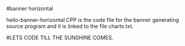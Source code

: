 #banner horizontal

hello-banner-horizontal.CPP is the code file for the banner generating source program and it is linked to the file charts.txt.

#LETS CODE TILL THE SUNSHINE COMES.
